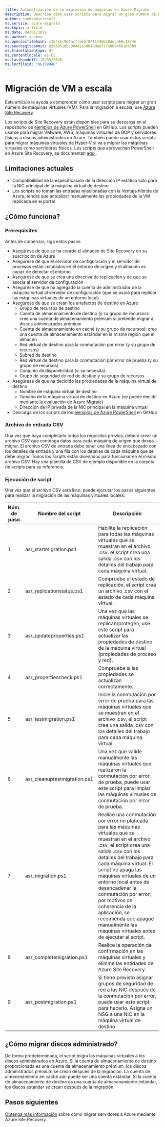 ```yaml
---
title: Automatización de la migración de máquinas en Azure Migrate
description: Describe cómo usar scripts para migrar un gran número de máquinas en Azure Migrate
author: snehaamicrosoft
ms.service: azure-migrate
ms.topic: article
ms.date: 04/01/2019
ms.author: snehaa
ms.openlocfilehash: c354c1c9dfacfcb6bf84f1140b58deca60c1874e
ms.sourcegitcommit: 829d951d5c90442a38012daaf77e86046018e5b9
ms.translationtype: HT
ms.contentlocale: es-ES
ms.lasthandoff: 10/09/2020
ms.locfileid: "86109848"
---
```

# <a name="scale-migration-of-vms"></a>Migración de VM a escala 

Este artículo le ayuda a comprender cómo usar scripts para migrar un gran número de máquinas virtuales (VM). Para la migración a escala, use [Azure Site Recovery](../site-recovery/site-recovery-overview.md). 

Los scripts de Site Recovery están disponibles para su descarga en el repositorio de [ejemplos de Azure PowerShell](https://github.com/Azure/azure-docs-powershell-samples/tree/master/azure-migrate/migrate-at-scale-with-site-recovery) en GitHub. Los scripts pueden usarse para migrar VMware, AWS, máquinas virtuales de GCP y servidores físicos a discos administrados en Azure. También puede usar estos scripts para migrar máquinas virtuales de Hyper-V si va a migrar las máquinas virtuales como servidores físicos. Los scripts que aprovechan PowerShell en Azure Site Recovery, se documentan [aquí](../site-recovery/vmware-azure-disaster-recovery-powershell.md).

## <a name="current-limitations"></a>Limitaciones actuales
- Compatibilidad de la especificación de la dirección IP estática solo para la NIC principal de la máquina virtual de destino
- Los scripts no toman las entradas relacionadas con la Ventaja híbrida de Azure, tendrá que actualizar manualmente las propiedades de la VM replicada en el portal

## <a name="how-does-it-work"></a>¿Cómo funciona?

### <a name="prerequisites"></a>Prerequisites
Antes de comenzar, siga estos pasos:
- Asegúrese de que se ha creado el almacén de Site Recovery en su suscripción de Azure
- Asegúrese de que el servidor de configuración y el servidor de procesos están instalados en el entorno de origen y el almacén es capaz de detectar el entorno
- Asegúrese de que se crea una directiva de replicación y de que se asocia al servidor de configuración
- Asegúrese de que ha agregado la cuenta de administrador de la máquina virtual al servidor de configuración (que se usará para replicar las máquinas virtuales de un entorno local)
- Asegúrese de que se crean los artefactos de destino en Azure
    - Grupo de recursos de destino
    - Cuenta de almacenamiento de destino (y su grupo de recursos): cree una cuenta de almacenamiento prémium si pretende migrar a discos administrados prémium
    - Cuenta de almacenamiento en caché (y su grupo de recursos): cree una cuenta de almacenamiento estándar en la misma región que el almacén
    - Red virtual de destino para la conmutación por error (y su grupo de recursos)
    - Subred de destino
    - Red virtual de destino para la conmutación por error de prueba (y su grupo de recursos)
    - Conjunto de disponibilidad (si se necesita)
    - Grupo de seguridad de red de destino y su grupo de recursos
- Asegúrese de que ha decidido las propiedades de la máquina virtual de destino
    - Nombre de máquina virtual de destino
    - Tamaño de la máquina virtual de destino en Azure (se puede decidir mediante la evaluación de Azure Migrate)
    - Dirección de IP privada de la NIC principal en la máquina virtual
- Descarga de los scripts de los [ejemplos de Azure PowerShell](https://github.com/Azure/azure-docs-powershell-samples/tree/master/azure-migrate/migrate-at-scale-with-site-recovery) en GitHub

### <a name="csv-input-file"></a>Archivo de entrada CSV
Una vez que haya completado todos los requisitos previos, deberá crear un archivo CSV que contenga datos para cada máquina de origen que desea migrar. El archivo CSV de entrada debe tener una línea de encabezado con los detalles de entrada y una fila con los detalles de cada máquina que se debe migrar. Todos los scripts están diseñados para funcionar en el mismo archivo CSV. Hay una plantilla de CSV de ejemplo disponible en la carpeta de scripts para su referencia.

### <a name="script-execution"></a>Ejecución de script
Una vez que el archivo CSV está listo, puede ejecutar los pasos siguientes para realizar la migración de las máquinas virtuales locales:

**Núm. de paso** | **Nombre del script** | **Descripción**
--- | --- | ---
1 | asr_startmigration.ps1 | Habilite la replicación para todas las máquinas virtuales que se muestran en el archivo .csv, el script crea una salida .csv con los detalles del trabajo para cada máquina virtual.
2 | asr_replicationstatus.ps1 | Compruebe el estado de replicación, el script crea un archivo .csv con el estado de cada máquina virtual.
3 | asr_updateproperties.ps1 | Una vez que las máquinas virtuales se replican/protegen, use este script para actualizar las propiedades de destino de la máquina virtual (propiedades de proceso y red).
4 | asr_propertiescheck.ps1 | Compruebe si las propiedades se actualizan correctamente.
5 | asr_testmigration.ps1 |  Inicie la conmutación por error de prueba para las máquinas virtuales que se muestran en el archivo .csv, el script crea una salida .csv con los detalles del trabajo para cada máquina virtual.
6 | asr_cleanuptestmigration.ps1 | Una vez que valide manualmente las máquinas virtuales que realizaron la conmutación por error de prueba, puede usar este script para limpiar las máquinas virtuales de conmutación por error de prueba.
7 | asr_migration.ps1 | Realice una conmutación por error no planeada para las máquinas virtuales que se muestran en el archivo .csv, el script crea una salida .csv con los detalles del trabajo para cada máquina virtual. El script no apaga las máquinas virtuales de un entorno local antes de desencadenar la conmutación por error; por motivos de coherencia de la aplicación, se recomienda que apague manualmente las máquinas virtuales antes de ejecutar el script.
8 | asr_completemigration.ps1 | Realice la operación de confirmación en las máquinas virtuales y elimine las entidades de Azure Site Recovery.
9 | asr_postmigration.ps1 | Si tiene previsto asignar grupos de seguridad de red a las NIC después de la conmutación por error, puede usar este script para hacerlo. Asigna un NSG a una NIC en la máquina virtual de destino.

## <a name="how-to-migrate-to-managed-disks"></a>¿Cómo migrar discos administrado?
De forma predeterminada, el script migra las máquinas virtuales a los discos administrados en Azure. Si la cuenta de almacenamiento de destino proporcionada es una cuenta de almacenamiento prémium, los discos administrados prémium se crean después de la migración. La cuenta de almacenamiento en caché aún puede ser una cuenta estándar. Si la cuenta de almacenamiento de destino es una cuenta de almacenamiento estándar, los discos estándar se crean después de la migración. 

## <a name="next-steps"></a>Pasos siguientes

[Obtenga más información](../site-recovery/migrate-tutorial-on-premises-azure.md) sobre cómo migrar servidores a Azure mediante Azure Site Recovery.
